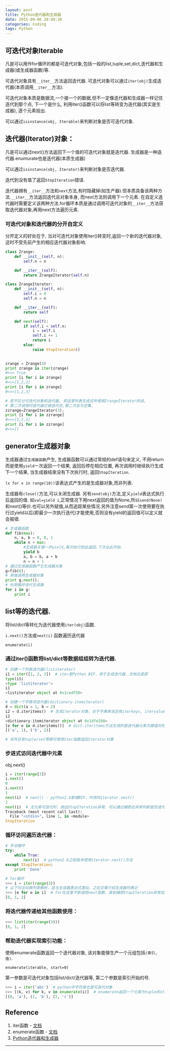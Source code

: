 ```yaml
---
layout: post
title: Python迭代器和生成器
date: 2015-09-06 20:49:30
categories: Coding
tags: Python
---
```


## 可迭代对象Iterable

凡是可以用作for循环的都是可迭代对象,包括一般的list,tuple,set,dict,迭代器和生成器(或生成器函数)等.

可迭代对象具有`__iter__`方法返回迭代器. 可迭代对象可以通过`iter(obj)`生成迭代器(本质调用`__iter__`方法). 

可迭代对象本质是数据流,一个接一个的数据,但不一定像迭代器和生成器一样记住迭代到那个点, 下一个是什么, 利用iter()函数可以将list等转变为迭代器(其实是生成器), 逐个元素投出.

可以通过`isinstance(obj, Iterable)`来判断对象是否可迭代对象.

## 迭代器(Iterator)对象：

凡是可以通过next()方法返回下一个值的可迭代对象就是迭代器. 生成器是一种迭代器.enumurate也是迭代器(本质生成器)

可以通过`isinstance(obj, Iterator)`来判断对象是否迭代器.

迭代到没有值了返回`StopIteration`错误.

迭代器拥有`__iter__`方法和`next`方法,有时隐藏掉(如生产器).但本质具备该两种方法.`__iter__`方法返回迭代且对象本身, 而next方法则调用下一个元素. 在自定义迭代器时需要定义该两种方法.for循环本质是通过调用可迭代对象的`__iter__`方法获取迭代器对象,再用next方法遍历元素.

### 可迭代对象和迭代器的分开自定义

分开定义的好处在于, 当对可迭代对象使用iter()转变时,返回一个新的迭代器对象, 这时不受先前产生的相应迭代器对象影响.

~~~python
class Zrange:
    def __init__(self, n):
        self.n = n

    def __iter__(self):
        return ZrangeIterator(self.n)

class ZrangeIterator:
    def __init__(self, n):
        self.i = 0
        self.n = n

    def __iter__(self):
        return self

    def next(self):
        if self.i < self.n:
            i = self.i
            self.i += 1
            return i
        else:
            raise StopIteration()    

            
zrange = Zrange(3)
print zrange is iter(zrange)   
#>>> True  
print [i for i in zrange]
#>>>[1,2,3]
print [i for i in zrange]
#>>>[1,2,3]

# 若不区分可迭代对象和迭代器, 即这里列表生成式中使用ZrangeIterator的话, 
# 第二次调用时迭代器已被迭代完,第二次会为空集.
zzrange=ZrangeIterator(3);
print [i for i in zzrange]
#>>>[1,2,3]
print [i for i in zzrange]
#>>>[]
~~~

## generator生成器对象

生成器通过`生成器函数`产生, 生成器函数可以通过常规的def语句来定义, 不用return而是使用`yield`一次返回一个结果, 返回后停在相应位置, 再次调用时继续执行生成下一个结果, 当生成器结束没有下次执行时, 返回`StopIteration`.

`(x for x in range(10))`该表达式产生的是生成器对象,而非列表.

生成器有`close()`方法,可以关闭生成器. 另有`send(obj)`方法,定义`yield`表达式执行后返回的值. 如`val=yield i`,正常情况下用next返回的值为None,所以`send(None)`和next()等价.也可以另外赋值,从而追踪某些情况.另外注意send第一次使用要在执行过yield以后(即最少一次执行迭代)才能使用,否则没有yield的返回值可以定义就会报错.

~~~python
# 生成器函数
def fib(max):
    n, a, b = 0, 0, 1
    while n < max:
        #生成器关键一步yield,每次执行到此返回,下次从此开始.
        yield b
        a, b = b, a + b
        n = n + 1
# 通过生成器函数产生生成器对象
g=fib(6);
# 单独调用生成器对象
print g.next();
# 利用循环迭代生成器
for i in g:
    print i
~~~

## list等的迭代器.

将list/dict等转化为迭代器使用`iter(obj)`函数.

`i.next()`方法或`next(i)` 函数遍历迭代器

`enumerate(i)`

### 通过iter()函数将list/dict等数据组组转为迭代器.

~~~python
# 创建一个列表迭代器(listiterator)
i1 = iter([1, 2, 3])  # iter是Python BIF，用于生成迭代器，文档见底部
type(i1)
<type 'listiterator'>
i1
<listiterator object at 0x1cedf50>

# 创建一个字典项迭代器(dictionary-itemiterator)
d = dict(a = 1, b = 2)
i2 = d.iteritems()  # 生成iterator对象，对于字典来说还有iterkeys, itervalues等方法可用
i2
<dictionary-itemiterator object at 0x1dfe208>
[e for e in d.iteritems()]  # dict.iteritems方法生成的是迭代器元素为键值对形式
[('a', 1), ('b', 2)]

# 另外还有tuple/set等都可使用iter函数返回iterator对象
~~~

### 步进式访问迭代器中元素

obj.next()

~~~python
i = iter(range[3])
i.next()
0
i.next()
1
next(i)  # next() - python2.6新增BIF，作用同iterator.next()
2
next(i)  # 无元素可迭代时，抛出StopIteration异常，可以通过捕获此异常判断是否迭代完毕
Traceback (most recent call last):
  File "<stdin>", line 1, in <module>
StopIteration
~~~

### 循环访问遍历迭代器：

~~~python
# 手动循环
try:
    while True:
        next(i)  # python2.6之前版本使用iterator.next()方法
except StopIteration:
    print 'Done'

# for循环
>>> i = iter(range(3))
# 以下句法叫做列表解析，这与生成器表达式类似，之后文章介绍生成器时再记
>>> [e for e in i]  # for在这里不断调用next函数，直到捕获StopIteration异常后退出
[0, 1, 2]
~~~

### 将迭代器传递给其他函数使用：

~~~python
>>> list(iter(range(3)))
[0, 1, 2]
~~~

### 帮助迭代器实现索引功能：

使用enumerate函数返回一个迭代器对象, 该对象能够生产一个元组包括`(索引,值)`.

`enumerate(iterable, start=0)`

第一参数是可迭代对象包括list/dict/迭代器等, 第二个参数是索引开始的号.

~~~python
>>> i = iter('abc')  # python中字符串也是可迭代对象
>>> [(k, v) for k, v in enumerate(i)]  # enumerate返回一个元素为tuple的iterator，文档见底部
[(0, 'a'), (1, 'b'), (2, 'c')]
~~~

## Reference
1. iter函数 - [文档](https://docs.python.org/2/library/functions.html#iter)
2. enumerate函数 - [文档](https://docs.python.org/2/library/functions.html#enumerate)
3. [Python迭代器和生成器](http://www.cnblogs.com/wilber2013/p/4652531.html)


------
